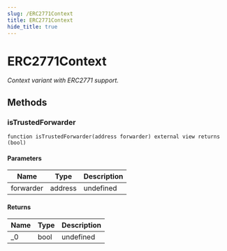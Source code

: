 ```yaml
---
slug: /ERC2771Context
title: ERC2771Context
hide_title: true
---
```

# ERC2771Context







*Context variant with ERC2771 support.*

## Methods

### isTrustedForwarder

```solidity
function isTrustedForwarder(address forwarder) external view returns (bool)
```





#### Parameters

| Name | Type | Description |
|---|---|---|
| forwarder | address | undefined

#### Returns

| Name | Type | Description |
|---|---|---|
| _0 | bool | undefined



